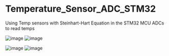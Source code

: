 # Temperature_Sensor_ADC_STM32
Using Temp sensors with Steinhart-Hart Equation in the STM32 MCU ADCs to read temps

![image](https://github.com/user-attachments/assets/75f4026d-0fdd-476d-988a-1bb83bd6b71e)
![image](https://github.com/user-attachments/assets/927efe77-c0aa-4f91-92a8-db92f59050dc)


![image](https://github.com/user-attachments/assets/5d34522a-5431-4b05-a791-0b681519c213)
![image](https://github.com/user-attachments/assets/8fbdbee4-ea88-4d02-82cd-24af713802f7)


